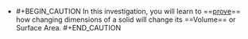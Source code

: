 - #+BEGIN_CAUTION
  In this investigation, you will learn to ==[prove]([[proof]])== how changing dimensions of a solid will change its ==Volume== or Surface Area.
  #+END_CAUTION